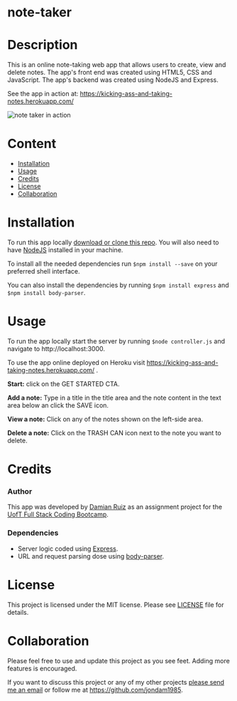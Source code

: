 # note-taker

# Description

This is an online note-taking web app that allows users to create, view and delete notes. The app's front end was created using HTML5, CSS and JavaScript. The app's backend was created using NodeJS and Express.

See the app in action at:  https://kicking-ass-and-taking-notes.herokuapp.com/ 

![note taker in action]( https://content.screencast.com/users/nrt.damian/folders/Snagit/media/0a45f803-8819-4516-a0b1-5b8800d23ac6/12.07.2019-23.49.GIF )

# Content

- [Installation](#Installation)
- [Usage](#Usage)
- [Credits](#Credits)
- [License](#License)
- [Collaboration](#Collaboration)

# Installation

To run this app locally [download or clone this repo](https://github.com/jondam1985/note-taker). You will also need to have [NodeJS]( https://nodejs.org/en/ ) installed in your machine.

To install all the needed dependencies run `$npm install --save` on your preferred shell interface. 

You can also install the dependencies by running `$npm install express` and `$npm install body-parser`.

# Usage

To run the app locally start the server by running `$node controller.js` and navigate to http://localhost:3000. 

To use the app online deployed on Heroku visit https://kicking-ass-and-taking-notes.herokuapp.com/ .

__Start:__ click on the GET STARTED CTA.

__Add a note:__ Type in a title in the title area and the note content in the text area below an click the SAVE icon.

__View a note:__ Click on any of the notes shown on the left-side area.

__Delete a note:__ Click on the TRASH CAN icon next to the note you want to delete.

# Credits

### Author

This app was developed by [Damian Ruiz](https://github.com/jondam1985) as an assignment project for the [UofT Full Stack Coding Bootcamp]( https://bootcamp.learn.utoronto.ca/coding ).

### Dependencies

- Server logic coded using [Express]( https://expressjs.com/ ).
- URL and request parsing dose using [body-parser]( https://www.npmjs.com/package/body-parser ).

# License

 This project is licensed under the MIT license. Please see [LICENSE](./LICENSE) file for details.

# Collaboration

Please feel free to use and update this project as you see feet. Adding more features is encouraged.

If you want to discuss this project or any of my other projects [please send me an email](mailto:nrt.damian@gmail.com) or follow me at https://github.com/jondam1985.